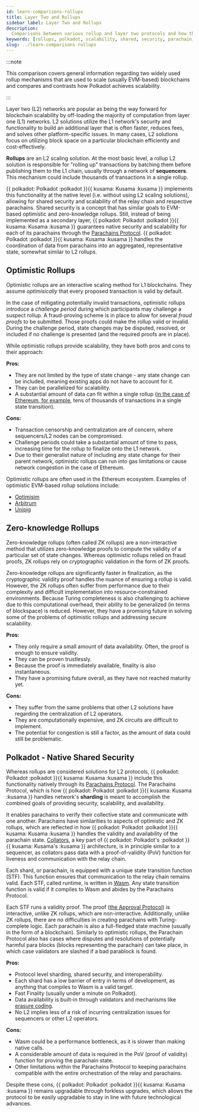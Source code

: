 ```yaml
---
id: learn-comparisons-rollups
title: Layer Two and Rollups
sidebar_label: Layer Two and Rollups
description:
  Comparisons between various rollup and layer two protocols and how they relate to Polkadot.
keywords: [rollups, polkadot, scalability, shared, security, parachain, ethereum]
slug: ../learn-comparisons-rollups
---
```


:::note

This comparison covers general information regarding two widely used rollup mechanisms that are used
to scale (usually EVM-based) blockchains and compares and contrasts how Polkadot achieves
scalability.

:::

Layer two (L2) networks are popular as being the way forward for blockchain scalability by off-loading
the majority of computation from layer one (L1) networks. L2 solutions utilize the L1 network's security and functionality to build an
additional layer that is often faster, reduces fees, and solves other platform-specific issues. In
many cases, L2 solutions focus on utilizing block space on a particular blockchain efficiently and cost-effectively.

**Rollups** are an L2 scaling solution. At the most basic level, a rollup L2 solution is
responsible for "rolling up" transactions by batching them before publishing them to the L1
chain, usually through a network of **sequencers**. This mechanism could include thousands of
transactions in a single rollup.

{{ polkadot: Polkadot :polkadot }}{{ kusama: Kusama :kusama }} implements this functionality at the native level (i.e. without using L2 scaling solutions), allowing for shared security and
scalability of the relay chain and respective parachains. Shared security is a concept that has
similar goals to EVM-based optimistic and zero-knowledge rollups. Still, instead of being
implemented as a secondary layer, {{ polkadot: Polkadot :polkadot }}{{ kusama: Kusama :kusama }} guarantees native security and scalability for each of
its parachains through the [Parachains Protocol](./learn-parachains-protocol.md). {{ polkadot: Polkadot :polkadot }}{{ kusama: Kusama :kusama }} handles
the coordination of data from parachains into an aggregated, representative state, somewhat similar
to L2 rollups.

## Optimistic Rollups

Optimistic rollups are an interactive scaling method for L1 blockchains. They
assume _optimisically_ that every proposed transaction is valid by default.

In the case of mitigating potentially invalid transactions, optimistic rollups introduce a
_challenge period_ during which participants may challenge a suspect rollup. A fraud-proving scheme is
in place to allow for several _fraud proofs_ to be submitted. Those proofs could make the rollup valid or invalid. During the
challenge period, state changes may be disputed, resolved, or
included if no challenge is presented (and the required proofs are in place).

While optimistic rollups provide scalability, they have both pros and cons to their approach:

**Pros:**

- They are not limited by the type of state change - any state change can be included, meaning
  existing apps do not have to account for it.
- They can be parallelized for scalability.
- A substantial amount of data can fit within a single rollup
  ([in the case of Ethereum, for example](https://ethereum.org/en/developers/docs/scaling/optimistic-rollups/#scaling-ethereum-with-optimistic-rollups),
  tens of thousands of transactions in a single state transition).

**Cons:**

- Transaction censorship and centralization are of concern, where sequencers/L2 nodes can be
  compromised.
- Challenge periods could take a substantial amount of time to pass, increasing time for the rollup
  to finalize onto the L1 network.
- Due to their generalist nature of including any state change for their parent network, optimistic
  rollups can run into gas limitations or cause network congestion in the case of Ethereum.

Optimistic rollups are often used in the Ethereum ecosystem. Examples of optimistic EVM-based rollup
solutions include:

- [Optimisim](https://www.optimism.io/)
- [Arbitrum](https://bridge.arbitrum.io/)
- [Unipig](https://unipig.exchange/welcome)

## Zero-knowledge Rollups

Zero-knowledge rollups (often called ZK rollups) are a non-interactive method that utilizes
zero-knowledge proofs to compute the validity of a particular set of state changes. Whereas
optimistic rollups relied on fraud proofs, ZK rollups rely on cryptographic validation in the form
of ZK proofs.

Zero-knowledge rollups are significantly faster in finalization, as the cryptographic validity proof
handles the nuance of ensuring a rollup is valid. However, the ZK rollups often suffer from
performance due to their complexity and difficult implementation into resource-constrained
environments. Because Turing completeness is also challenging to achieve due to this computational
overhead, their ability to be generalized (in terms of blockspace) is reduced. However, they have a promising future in solving some of the problems of optimistic rollups and addressing
secure scalability.

**Pros:**

- They only require a small amount of data availability. Often, the proof is enough to ensure
  validity.
- They can be proven trustlessly.
- Because the proof is immediately available, finality is also instantaneous.
- They have a promising future overall, as they have not reached maturity yet.

**Cons:**

- They suffer from the same problems that other L2 solutions have regarding the centralization of
  L2 operators.
- They are computationally expensive, and ZK circuits are difficult to implement.
- The potential for congestion is still a factor, as the amount of data could still be problematic.

## Polkadot - Native Shared Security

Whereas rollups are considered solutions for L2 protocols,
{{ polkadot: Polkadot :polkadot }}{{ kusama: Kusama :kusama }} include this functionality natively
through its [Parachains Protocol](./learn-parachains-protocol.md). The Parachains Protocol, which is
how {{ polkadot: Polkadot :polkadot }}{{ kusama: Kusama :kusama }} handles network's **sharding** is meant to accomplish the combined goals of
providing security, scalability, and availability.

It enables parachains to verify their collective state and communicate with one another.
Parachains have similarities to aspects of optimistic and ZK rollups, which are
reflected in how {{ polkadot: Polkadot :polkadot }}{{ kusama: Kusama :kusama }} handles the validity and availability of the parachain state.
[Collators](./learn-collator.md), a key part of {{ polkadot: Polkadot's :polkadot }}{{ kusama: Kusama's :kusama }} architecture, is in principle similar to
a sequencer, as collators pass data with a proof-of-validity (PoV) function for liveness and
communication with the relay chain.

Each shard, or parachain, is equipped with a unique state transition function (STF). This function ensures
that communication to the relay chain remains valid. Each STF, called runtime, is written in [Wasm](https://wiki.polkadot.network/docs/learn-wasm). Any state transition
function is valid if it compiles to Wasm and abides by the Parachains Protocol.

Each STF runs a validity proof. The proof ([the Approval Protocol](./learn-availability.md)) is
interactive, unlike ZK rollups, which are non-interactive. Additionally, unlike ZK
rollups, there are no difficulties in creating parachains with Turing-complete logic. Each parachain
is also a full-fledged state machine (usually in the form of a blockchain). Similarly to optimistic
rollups, the Parachain Protocol also has cases where disputes and resolutions of potentially harmful
para blocks (blocks representing the parachain) can take place, in which case validators are slashed
if a bad parablock is found.

**Pros:**

- Protocol level sharding, shared security, and interoperability.
- Each shard has a low barrier of entry in terms of development, as anything that compiles to Wasm
  is a valid target.
- Fast Finality (usually under a minute on Polkadot).
- Data availability is built-in through validators and mechanisms like
  [erasure coding](./learn-availability#erasure-codes).
- No L2 implies less of a risk of incurring centralization issues for sequencers or other L2
  operators.

**Cons:**

- Wasm could be a performance bottleneck, as it is slower than making native calls.
- A considerable amount of data is required in the PoV (proof of validity) function for proving the
  parachain state.
- Other limitations within the Parachains Protocol to keeping parachains compatible with the entire
  orchestration of the relay and parachains.

Despite these cons, {{ polkadot: Polkadot :polkadot }}{{ kusama: Kusama :kusama }} remains upgradable through forkless upgrades, which allows the protocol to be easily upgradable to stay in line with future technological advances.
